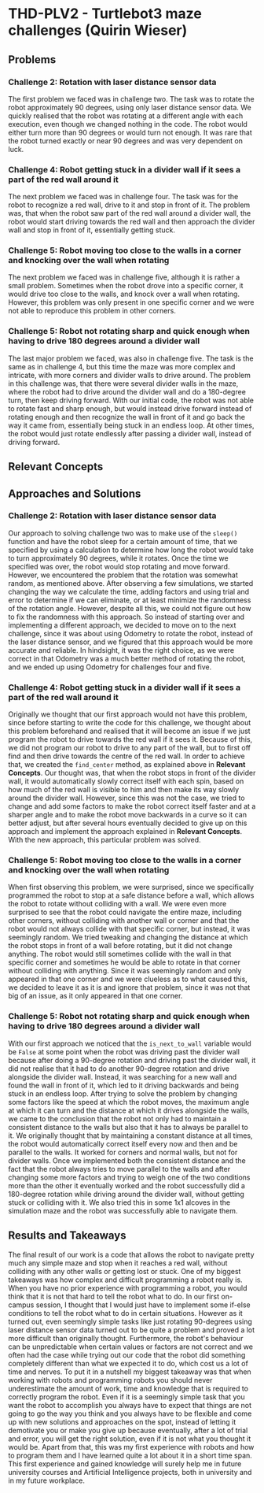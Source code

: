 # THD-PLV2 - Turtlebot3 maze challenges (Quirin Wieser)

## Problems

### Challenge 2: Rotation with laser distance sensor data
The first problem we faced was in challenge two. The task was to rotate the robot approximately 90 degrees, using only laser distance sensor data. We quickly realised that the robot was rotating at a different angle with each execution, even though we changed nothing in the code. The robot would either turn more than 90 degrees or would turn not enough. It was rare that the robot turned exactly or near 90 degrees and was very dependent on luck.

### Challenge 4: Robot getting stuck in a divider wall if it sees a part of the red wall around it
The next problem we faced was in challenge four. The task was for the robot to recognize a red wall, drive to it and stop in front of it. The problem was, that when the robot saw part of the red wall around a divider wall, the robot would start driving towards the red wall and then approach the divider wall and stop in front of it, essentially getting stuck.

### Challenge 5: Robot moving too close to the walls in a corner and knocking over the wall when rotating
The next problem we faced was in challenge five, although it is rather a small problem. Sometimes when the robot drove into a specific corner, it would drive too close to the walls, and knock over a wall when rotating. However, this problem was only present in one specific corner and we were not able to reproduce this problem in other corners.

### Challenge 5: Robot not rotating sharp and quick enough when having to drive 180 degrees around a divider wall
The last major problem we faced, was also in challenge five. The task is the same as in challenge 4, but this time the maze was more complex and intricate, with more corners and divider walls to drive around. The problem in this challenge was, that there were several divider walls in the maze, where the robot had to drive around the divider wall and do a 180-degree turn, then keep driving forward. With our initial code, the robot was not able to rotate fast and sharp enough, but would instead drive forward instead of rotating enough and then recognize the wall in front of it and go back the way it came from, essentially being stuck in an endless loop. At other times, the robot would just rotate endlessly after passing a divider wall, instead of driving forward.

## Relevant Concepts

## Approaches and Solutions

### Challenge 2: Rotation with laser distance sensor data
Our approach to solving challenge two was to make use of the `sleep()` function and have the robot sleep for a certain amount of time, that we specified by using a calculation to determine how long the robot would take to turn approximately 90 degrees, while it rotates. Once the time we specified was over, the robot would stop rotating and move forward. However, we encountered the problem that the rotation was somewhat random, as mentioned above. After observing a few simulations, we started changing the way we calculate the time, adding factors and using trial and error to determine if we can eliminate, or at least minimize the randomness of the rotation angle. However, despite all this, we could not figure out how to fix the randomness with this approach. So instead of starting over and implementing a different approach, we decided to move on to the next challenge, since it was about using Odometry to rotate the robot, instead of the laser distance sensor, and we figured that this approach would be more accurate and reliable. In hindsight, it was the right choice, as we were correct in that Odometry was a much better method of rotating the robot, and we ended up using Odometry for challenges four and five.

### Challenge 4: Robot getting stuck in a divider wall if it sees a part of the red wall around it
Originally we thought that our first approach would not have this problem, since before starting to write the code for this challenge, we thought about this problem beforehand and realised that it will become an issue if we just program the robot to drive towards the red wall if it sees it. Because of this, we did not program our robot to drive to any part of the wall, but to first off find and then drive towards the centre of the red wall. In order to achieve that, we created the `find_center` method, as explained above in **Relevant Concepts**. Our thought was, that when the robot stops in front of the divider wall, it would automatically slowly correct itself with each spin, based on how much of the red wall is visible to him and then make its way slowly around the divider wall. However, since this was not the case, we tried to change and add some factors to make the robot correct itself faster and at a sharper angle and to make the robot move backwards in a curve so it can better adjust, but after several hours eventually decided to give up on this approach and implement the approach explained in **Relevant Concepts**. With the new approach, this particular problem was solved.

### Challenge 5: Robot moving too close to the walls in a corner and knocking over the wall when rotating
When first observing this problem, we were surprised, since we specifically programmed the robot to stop at a safe distance before a wall, which allows the robot to rotate without colliding with a wall. We were even more surprised to see that the robot could navigate the entire maze, including other corners, without colliding with another wall or corner and that the robot would not always collide with that specific corner, but instead, it was seemingly random. We tried tweaking and changing the distance at which the robot stops in front of a wall before rotating, but it did not change anything. The robot would still sometimes collide with the wall in that specific corner and sometimes he would be able to rotate in that corner without colliding with anything. Since it was seemingly random and only appeared in that one corner and we were clueless as to what caused this, we decided to leave it as it is and ignore that problem, since it was not that big of an issue, as it only appeared in that one corner.

### Challenge 5: Robot not rotating sharp and quick enough when having to drive 180 degrees around a divider wall
With our first approach we noticed that the `is_next_to_wall` variable would be `False` at some point when the robot was driving past the divider wall because after doing a 90-degree rotation and driving past the divider wall, it did not realise that it had to do another 90-degree rotation and drive alongside the divider wall. Instead, it was searching for a new wall and found the wall in front of it, which led to it driving backwards and being stuck in an endless loop. After trying to solve the problem by changing some factors like the speed at which the robot moves, the maximum angle at which it can turn and the distance at which it drives alongside the walls, we came to the conclusion that the robot not only had to maintain a consistent distance to the walls but also that it has to always be parallel to it. We originally thought that by maintaining a constant distance at all times, the robot would automatically correct itself every now and then and be parallel to the walls. It worked for corners and normal walls, but not for divider walls. Once we implemented both the consistent distance and the fact that the robot always tries to move parallel to the walls and after changing some more factors and trying to weigh one of the two conditions more than the other it eventually worked and the robot successfully did a 180-degree rotation while driving around the divider wall, without getting stuck or colliding with it. We also tried this in some 1x1 alcoves in the simulation maze and the robot was successfully able to navigate them.

## Results and Takeaways
The final result of our work is a code that allows the robot to navigate pretty much any simple maze and stop when it reaches a red wall, without colliding with any other walls or getting lost or stuck. One of my biggest takeaways was how complex and difficult programming a robot really is. When you have no prior experience with programming a robot, you would think that it is not that hard to tell the robot what to do. In our first on-campus session, I thought that I would just have to implement some if-else conditions to tell the robot what to do in certain situations. However as it turned out, even seemingly simple tasks like just rotating 90-degrees using laser distance sensor data turned out to be quite a problem and proved a lot more difficult than originally thought. Furthermore, the robot's behaviour can be unpredictable when certain values or factors are not correct and we often had the case while trying out our code that the robot did something completely different than what we expected it to do, which cost us a lot of time and nerves. To put it in a nutshell my biggest takeaway was that when working with robots and programming robots you should never underestimate the amount of work, time and knowledge that is required to correctly program the robot. Even if it is a seemingly simple task that you want the robot to accomplish you always have to expect that things are not going to go the way you think and you always have to be flexible and come up with new solutions and approaches on the spot, instead of letting it demotivate you or make you give up because eventually, after a lot of trial and error, you will get the right solution, even if it is not what you thought it would be. Apart from that, this was my first experience with robots and how to program them and I have learned quite a lot about it in a short time span. This first experience and gained knowledge will surely help me in future university courses and Artificial Intelligence projects, both in university and in my future workplace.
